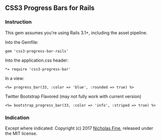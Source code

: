 ## CSS3 Progress Bars for Rails

### Instruction

This gem assumes you're using Rails 3.1+, including the asset pipeline.

Into the Gemfile:

    gem 'css3-progress-bar-rails'

Into the application.css header:

    *= require 'css3-progress-bar'

In a view:

    <%= progress_bar(33, :color => 'blue', :rounded => true) %>

Twitter Bootstrap Flavored (may not fully work with current version)

    <%= bootstrap_progress_bar(33, :color => 'info', :striped => true) %>

### Indication

Except where indicated:
Copyright (c) 2017 [Nicholas Fine][vanity], released under the MIT license.

[vanity]: https://twitter.com/yrgoldteeth
